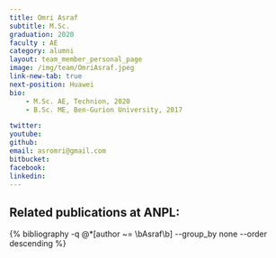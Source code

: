 ```yaml
---
title: Omri Asraf
subtitle: M.Sc. 
graduation: 2020
faculty : AE
category: alumni
layout: team_member_personal_page
image: /img/team/OmriAsraf.jpeg
link-new-tab: true
next-position: Huawei 
bio:
    - M.Sc. AE, Technion, 2020
    - B.Sc. ME, Ben-Gurion University, 2017

twitter: 
youtube: 
github: 
email: asromri@gmail.com
bitbucket: 
facebook: 
linkedin:
---
```


## Related publications at ANPL:

{% bibliography -q @*[author ~= \bAsraf\b] --group_by none --order descending %}

